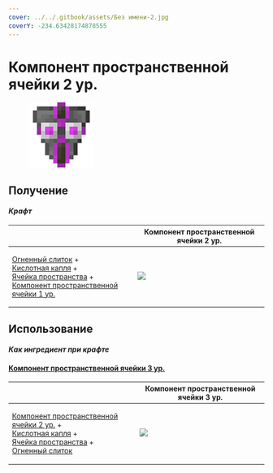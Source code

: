 ```yaml
---
cover: ../../.gitbook/assets/Без имени-2.jpg
coverY: -234.63428174878555
---
```


# Компонент пространственной ячейки 2 ур.

<figure><img src="../../.gitbook/assets/spatial_cell_component_16_128.png" alt=""><figcaption></figcaption></figure>

## Получение

#### _Крафт_

|                                                                                                                                                                                                                                                       |  Компонент пространственной ячейки 2 ур.                    |
| ----------------------------------------------------------------------------------------------------------------------------------------------------------------------------------------------------------------------------------------------------- | ----------------------------------------------------------- |
| <p><a href="fireite_ingot.md">Огненный слиток</a> +<br><a href="acid.md">Кислотная капля</a> +<br><a href="dislocator_advanced.md">Ячейка пространства</a> +<br><a href="spatial_cell_component_2.md">Компонент пространственной ячейки 1 ур.</a></p> | ![](../../.gitbook/assets/spatial\_cell\_component\_16.png) |

## Использование

#### _Как ингредиент при крафте_

#### [Компонент пространственной ячейки 3 ур.](spatial_cell_component_128.md)

|                                                                                                                                                                                                                                                        |  Компонент пространственной ячейки 3 ур.                     |
| ------------------------------------------------------------------------------------------------------------------------------------------------------------------------------------------------------------------------------------------------------ | ------------------------------------------------------------ |
| <p><a href="spatial_cell_component_16.md">Компонент пространственной ячейки 2 ур.</a> +<br><a href="acid.md">Кислотная капля</a> +<br><a href="dislocator_advanced.md">Ячейка пространства</a> +<br><a href="fireite_ingot.md">Огненный слиток</a></p> | ![](../../.gitbook/assets/spatial\_cell\_component\_128.png) |


